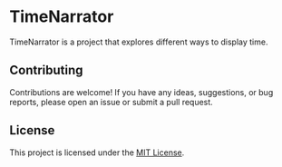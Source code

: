 # TimeNarrator

TimeNarrator is a project that explores different ways to display time.

## Contributing

Contributions are welcome! If you have any ideas, suggestions, or bug reports, please open an issue or submit a pull request.

## License

This project is licensed under the [MIT License](LICENSE).